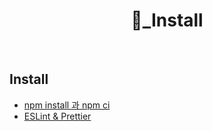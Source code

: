 <h1 align="center">💖_Install</h1>

<br>

## Install

- [npm install 과 npm ci](https://github.com/mireyhgnay/study-note/blob/main/Install/npm%20install%20%EA%B3%BC%20npm%20ci.md)
- [ESLint & Prettier](https://github.com/mireyhgnay/study-note/blob/main/Install/ESLint%20%26%20Prettier.md)
